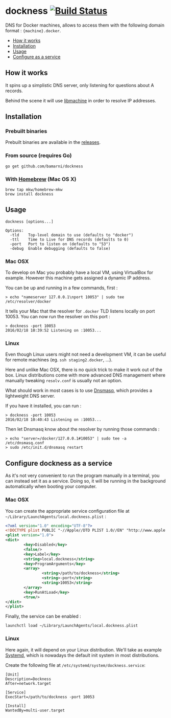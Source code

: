# dockness [![Build Status](https://travis-ci.org/bamarni/dockness.svg?branch=master)](https://travis-ci.org/bamarni/dockness)

DNS for Docker machines, allows to access them with the following domain format : `{machine}.docker`.

- [How it works](#how-it-works)
- [Installation](#installation)
- [Usage](#usage)
- [Configure as a service](#configure-dockness-as-a-service)

## How it works

It spins up a simplistic DNS server, only listening for questions about A records.

Behind the scene it will use [libmachine](https://github.com/docker/machine) in order to resolve IP addresses.

## Installation

### Prebuilt binaries

Prebuilt binaries are available in the [releases](https://github.com/bamarni/dockness/releases).

### From source (requires Go)

    go get github.com/bamarni/dockness

### With [Homebrew](http://brew.sh/) (Mac OS X)

    brew tap mkw/homebrew-mkw
    brew install dockness

## Usage

    dockness [options...]

    Options:
      -tld    Top-level domain to use (defaults to "docker")
      -ttl    Time to Live for DNS records (defaults to 0)
      -port   Port to listen on (defaults to "53")
      -debug  Enable debugging (defaults to false)

### Mac OSX

To develop on Mac you probably have a local VM, using VirtualBox for example.
However this machine gets assigned a dynamic IP address.

You can be up and running in a few commands, first :

    > echo "nameserver 127.0.0.1\nport 10053" | sudo tee /etc/resolver/docker

It tells your Mac that the resolver for `.docker` TLD listens locally on port 10053. You can now run the resolver on this port :

    > dockness -port 10053
    2016/02/18 10:39:52 Listening on :10053...

### Linux

Even though Linux users might not need a development VM, it can be useful for remote machines
(eg. `ssh staging2.docker`, ...).

Here and unlike Mac OSX, there is no quick trick to make it work out of the box. Linux distributions come
with more advanced DNS management where manually tweaking `resolv.conf` is usually not an option.

What should work in most cases is to use [Dnsmasq](http://www.thekelleys.org.uk/dnsmasq/doc.html),
which provides a lightweight DNS server.

If you have it installed, you can run :

    > dockness -port 10053
    2016/02/18 10:40:43 Listening on :10053...

Then let Dnsmasq know about the resolver by running those commands :

    > echo "server=/docker/127.0.0.1#10053" | sudo tee -a /etc/dnsmasq.conf
    > sudo /etc/init.d/dnsmasq restart

## Configure dockness as a service

As it's not very convenient to run the program manually in a terminal, you can instead set it as a service.
Doing so, it will be running in the background automatically when booting your computer.

### Mac OSX

You can create the appropriate service configuration file at `~/Library/LaunchAgents/local.dockness.plist` :

``` xml
<?xml version="1.0" encoding="UTF-8"?>
<!DOCTYPE plist PUBLIC "-//Apple//DTD PLIST 1.0//EN" "http://www.apple.com/DTDs/PropertyList-1.0.dtd">
<plist version="1.0">
<dict>
        <key>Disabled</key>
        <false/>
        <key>Label</key>
        <string>local.dockness</string>
        <key>ProgramArguments</key>
        <array>
                <string>/path/to/dockness</string>
                <string>-port</string>
                <string>10053</string>
        </array>
        <key>RunAtLoad</key>
        <true/>
</dict>
</plist>
```

Finally, the service can be enabled :

    launchctl load ~/Library/LaunchAgents/local.dockness.plist

### Linux

Here again, it will depend on your Linux distribution.
We'll take as example [Systemd](https://freedesktop.org/wiki/Software/systemd/),
which is nowadays the default init system in most distributions.

Create the following file at `/etc/systemd/system/dockness.service`:

    [Unit]
    Description=Dockness
    After=network.target

    [Service]
    ExecStart=/path/to/dockness -port 10053

    [Install]
    WantedBy=multi-user.target
